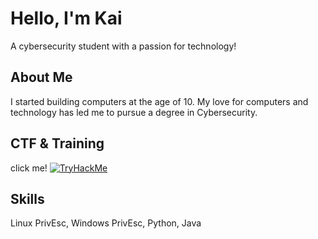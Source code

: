 # Hello, I'm Kai

A cybersecurity student with a passion for technology!

## About Me

I started building computers at the age of 10. My love for computers and technology has led me to pursue a degree in Cybersecurity.

## CTF & Training

click me!
<a href=https://tryhackme.com/p/Juxtapose><img src="https://tryhackme-badges.s3.amazonaws.com/Juxtapose.png" alt="TryHackMe"></a>

## Skills
Linux PrivEsc,
Windows PrivEsc,
Python,
Java




<!--
**Juxtap0se/Juxtap0se** is a ✨ _special_ ✨ repository because its `README.md` (this file) appears on your GitHub profile.

Here are some ideas to get you started:

- 🔭 I’m currently working on ...
- 🌱 I’m currently learning ...
- 👯 I’m looking to collaborate on ...
- 🤔 I’m looking for help with ...
- 💬 Ask me about ...
- 📫 How to reach me: ...
- 😄 Pronouns: ...
- ⚡ Fun fact: ...
-->
